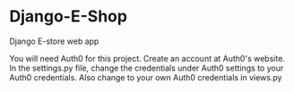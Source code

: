 # Django-E-Shop
Django E-store web app 

You will need Auth0 for this project. Create an account at Auth0's website. 
In the settings.py file, change the credentials under Auth0 settings to your Auth0 credentials.
Also change to your own Auth0 credentials in views.py

